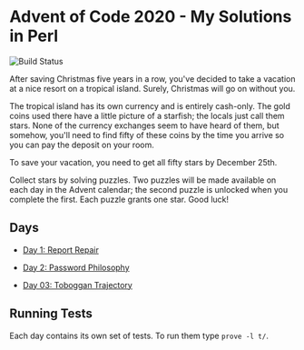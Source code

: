 # Advent of Code 2020 - My Solutions in Perl
![Build Status](https://github.com/christianeiselt/Advent-of-Code-2020-Perl/workflows/build/badge.svg)

After saving Christmas five years in a row, you've decided to take a vacation at a nice resort on a tropical island. Surely, Christmas will go on without you.

The tropical island has its own currency and is entirely cash-only. The gold coins used there have a little picture of a starfish; the locals just call them stars. None of the currency exchanges seem to have heard of them, but somehow, you'll need to find fifty of these coins by the time you arrive so you can pay the deposit on your room.

To save your vacation, you need to get all fifty stars by December 25th.

Collect stars by solving puzzles. Two puzzles will be made available on each day in the Advent calendar; the second puzzle is unlocked when you complete the first. Each puzzle grants one star. Good luck!

## Days

- [Day 1: Report Repair](day01-report-repair/)
- [Day 2: Password Philosophy](day02-password-philosophy/)

- [Day 03: Toboggan Trajectory](day03-toboggan-trajectory/)

## Running Tests

Each day contains its own set of tests. To run them type `prove -l t/`.
